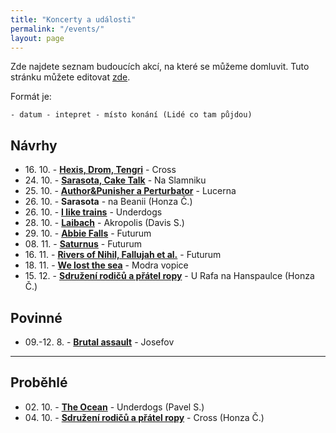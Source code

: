 ```yaml
---
title: "Koncerty a události"
permalink: "/events/"
layout: page
---
```


Zde najdete seznam budoucích akcí, na které se můžeme domluvit. Tuto stránku
můžete editovat [zde](https://github.com/yagarea/blackblog/blob/master/single-pages/events.md?plain=1).

Formát je:

```
- datum - intepret - místo konání (Lidé co tam půjdou)
```

## Návrhy

- 16\. 10\. \- **[Hexis, Drom, Tengri](https://www.crossclub.cz/cs/program/7043-mad-cross/)** - Cross
- 24\. 10\. \- **[Sarasota, Cake Talk](https://bandzone.cz/koncert/530334-praha-na-slamniku-koncert-na-slamniku)** -  Na Slamniku
- 25\. 10\. \- **[Author&Punisher a Perturbator](https://obscure.cz/cs/tickets/detail/id/398)** - Lucerna
- 26\. 10\. \- **Sarasota** - na Beanii (Honza Č.)
- 26\. 10\. \- **[I like trains](https://goout.net/cs/i-like-trains/szxahfr/)** - Underdogs
- 28\. 10\. \- **[Laibach](https://obscure.cz/cs/tickets/detail/id/337)** - Akropolis (Davis S.)
- 29\. 10\. \- **[Abbie Falls](https://goout.net/cs/abbie-falls+no-face-no-case+33-movement/szveedt/)** - Futurum
- 08\. 11\. \- **[Saturnus](https://obscure.cz/cs/tickets/detail/id/518)** - Futurum
- 16\. 11\. \- **[Rivers of Nihil, Fallujah et al.](https://obscure.cz/cs/tickets/detail/id/400)** - Futurum
- 18\. 11\. \- **[We lost the sea](https://www.ticketmaster.cz/event/we-lost-the-sea-solkyri-vstupenky/)** - Modra vopice
- 15\. 12\. \- **[Sdružení rodičů a přátel ropy](http://srpr.cz/info.php#gigs)** - U Rafa na Hanspaulce  (Honza Č.)

## Povinné

- 09.-12. 8\. - **[Brutal assault](https://brutalassault.cz/cs)** - Josefov

---

## Proběhlé

- 02\. 10\. \- **[The Ocean](https://guides.ticketmaster.cz/event/the-ocean/the-ocean-2021-underdogs/)** - Underdogs (Pavel S.)
- 04\. 10\. \- **[Sdružení rodičů a přátel ropy](http://srpr.cz/info.php#gigs)** - Cross    (Honza Č.)
